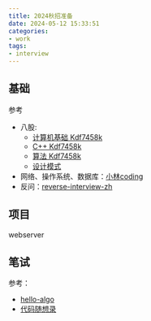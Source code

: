 ```yaml
---
title: 2024秋招准备
date: 2024-05-12 15:33:51
categories:
- work
tags:
- interview
---
```


<!-- more -->

## 基础
参考
- 八股:
    - [计算机基础 Kdf7458k](..\papers\leet\八股计算机基础-Kdf7458k.pdf)
    - [C++ Kdf7458k](..\papers\leet\八股C++-Kdf7458k.pdf)
    - [算法 Kdf7458k](..\papers\leet\八股算法-Kdf7458k.pdf)
    - [设计模式](..\papers\leet\设计模式.pdf)
- 网络、操作系统、数据库：[小林coding](https://www.xiaolincoding.com/)
- 反问：[reverse-interview-zh](https://github.com/yifeikong/reverse-interview-zh)

## 项目

webserver


## 笔试
参考：
- [hello-algo](https://www.hello-algo.com/)
- [代码随想录](https://programmercarl.com/)
